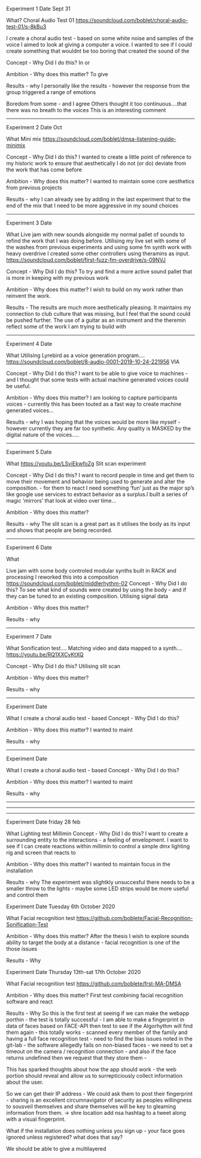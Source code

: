 Experiment 1
Date Sept 31


What?
Choral Audio Test 01
https://soundcloud.com/boblet/choral-audio-test-01/s-8kBu3


I create a choral audio test - based on some white noise and samples of the voice I aimed to look at giving a computer a voice. I wanted to see if I could create something that wouldnt be too boring that created the sound of the 


Concept - Why Did I do this?
In or


Ambition - Why does this matter?
To give 


Results - why 
I personally like the results - however the response from the group triggered a range of emotions


Boredom from some - and I agree
Others thought it too continuous….that there was no breath to the voices
This is an interesting comment


________________


Experiment 2
Date Oct


What
Mini mix
https://soundcloud.com/boblet/dmsa-listening-guide-minimix


Concept - Why Did I do this?
I wanted to create a little point of reference to my historic work to ensure that aesthetically I do not (or do) deviate from the work that has come before


Ambition - Why does this matter?
I wanted to maintain some core aesthetics from previous projects


Results - why 
I can already see by adding in the last experiment that to the end of the mix that I need to be more aggressive in my sound choices


________________


Experiment 3
Date 


What
Live jam with new sounds alongside my normal pallet of sounds to refind the work that I was doing before. Utilising my live set with some of the washes from previous experiments and using some fm synth work with heavy overdrive I created some other controllers using theramins as input.
https://soundcloud.com/boblet/first-fuzz-fm-overdrive/s-09NVJ




Concept - Why Did I do this?
To try and find a more active sound pallet that is more in keeping with my previous work




Ambition - Why does this matter?
I wish to build on my work rather than reinvent the work. 


Results - 
The results are much more aesthetically pleasing. It maintains my connection to club culture that was missing, but I feel that the sound could be pushed further. The use of a guitar as an instrument and the theremin reflect some of the work I am trying to build with 
________________
Experiment 4
Date 


What
Utilising Lyrebird as a voice generation program….
https://soundcloud.com/boblet/8-audio-0001-2019-10-24-221956
VIA


Concept - Why Did I do this?
I want to be able to give voice to machines - and I thought that some tests with actual machine generated voices could be useful.


Ambition - Why does this matter?
I am looking to capture participants voices - currently this has been touted as a fast way to create machine generated voices...


Results - why 
I was hoping that the voices would be more like myself - however currently they are far too synthetic. Any quality is MASKED by the digital nature of the voices….. 
________________
Experiment 5
Date 


What
https://youtu.be/LSviEkwfoZg
Slit scan experiment


Concept - Why Did I do this?
I want to record people in time and get them to move their movement and behavior being used to generate and alter the composition. - for them to react I need something ‘fun’ just as the major sp’s like google  use services to extract behavior as a surplus.I built a series of magic ‘mirrors’ that look at video over time...


Ambition - Why does this matter?


Results - why 
The slit scan is a great part as it utilises the body as its input and shows that people are being recorded.


________________


Experiment 6
Date 


What 


Live jam with some body controled modular synths built in RACK and processing
I reworked this into a composition 
https://soundcloud.com/boblet/middlerhythm-02
Concept - Why Did I do this?
To see what kind of sounds were created by using the body - and if they can be tuned to an existing composition. Utilising signal data 


Ambition - Why does this matter?


Results - why 
________________
Experiment 7
Date 


What
Sonification test….
Matching video and data mapped to a synth….
https://youtu.be/RQ1XXCvKtXQ




Concept - Why Did I do this?
Utilising slit scan 




Ambition - Why does this matter?


Results - why 


________________


Experiment 
Date 


What
I create a choral audio test - based 
Concept - Why Did I do this?




Ambition - Why does this matter?
I wanted to maint


Results - why 


________________


Experiment 
Date 


What
I create a choral audio test - based 
Concept - Why Did I do this?




Ambition - Why does this matter?
I wanted to maint


Results - why 
________________
________________


________________


Experiment 
Date friday 28 feb


What
Lighting test Millimin 
Concept - Why Did I do this?
I want to create a surrounding entity to the interactions - a feeling of envelopment. I want to see if I can create reactions within millimin to control a simple dmx lighting rig and screen that reacts to 


Ambition - Why does this matter?
I wanted to maintain focus in the installation


Results - why 
The experiment was slightkly unsuccesful there needs to be a smaller throw to the lights - maybe some LED strips would be more useful and control them


Experiment 
Date Tuesday 6th October 2020


What
Facial recognition test
https://github.com/boblete/Facial-Recognition-Sonification-Test

Ambition - Why does this matter?
After the thesis I wish to explore sounds ability to target the body at a distance - facial recognition is one of the those issues


Results - Why 

Experiment 
Date Thursday 13th-sat 17th October 2020


What
Facial recognition test
https://github.com/boblete/frst-MA-DMSA

Ambition - Why does this matter?
First test combining facial recognition software and react


Results - Why 
So this is the first test at seeing if we can make the webapp porthin - the test is totally successful - I am able to make a fingerprint in data of faces based on FACE-API then test to see if the Algorhythm will find them again - this totally works - scanned every member of the family and having a full face recognition test - need to find the bias issues noted in the git-lab - the software allegedly fails on non-biased faces - we need to set a timeout on the camera / recognition connection  - and also if the face returns undefined then we request that they store them - 

This has sparked thoughts about how the app should work - the web portion should reveal and allow us to surrepticiously collect information about the user.

So we can get their IP address - 
We could ask them to post their fingerprint - sharing is an excellent circumnavigator of security as peoples willingness to sousveil themselves and share themselves will be key to gleaming information from them. -> shre location add nsa hashtag to a tweet along with a visual fingerprint.

What if the installation does nothing unless you sign up - your face goes ignored unless registered? what does that say? 

We should be able to give a multilayered
